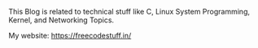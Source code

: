 This Blog is related to technical stuff like C, Linux System Programming, Kernel, and Networking Topics.

My website: https://freecodestuff.in/

